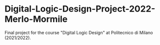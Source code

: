 # Digital-Logic-Design-Project-2022-Merlo-Mormile
Final project for the course "Digital Logic Design" at Politecnico di Milano (2021/2022).
